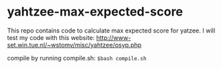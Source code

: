 # yahtzee-max-expected-score

This repo contains code to calculate max expected score for yatzee. I will test my code with this website: http://www-set.win.tue.nl/~wstomv/misc/yahtzee/osyp.php

compile by running compile.sh: `$bash compile.sh`
